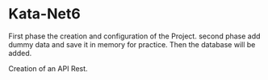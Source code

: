 # Kata-Net6
First phase the creation and configuration of the Project.
second phase add dummy data and save it in memory for practice.
Then the database will be added.

Creation of an API Rest.
